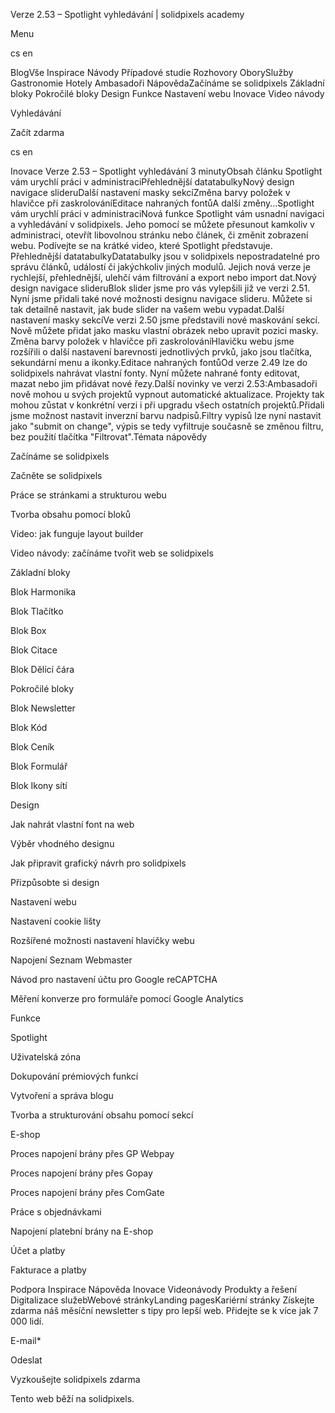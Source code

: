 <p>Verze 2.53 – Spotlight vyhledávání | solidpixels academy</p>
<p>Menu</p>
<p>cs en</p>
<p>BlogVše Inspirace Návody Případové studie Rozhovory OborySlužby Gastronomie Hotely Ambasadoři NápovědaZačínáme se solidpixels Základní bloky Pokročilé bloky Design Funkce Nastavení webu Inovace Video návody</p>
<p>Vyhledávání</p>
<p>Začít zdarma</p>
<p>cs en</p>
<p>Inovace
Verze 2.53 – Spotlight vyhledávání
3 minutyObsah článku
 Spotlight vám urychlí práci v administraciPřehlednější datatabulkyNový design navigace slideruDalší nastavení masky sekcíZměna barvy položek v hlavičce při zaskrolováníEditace nahraných fontůA další změny...Spotlight vám urychlí práci v administraciNová funkce Spotlight vám usnadní navigaci a vyhledávání v solidpixels. Jeho pomocí se můžete přesunout kamkoliv v administraci, otevřít libovolnou stránku nebo článek, či změnit zobrazení webu. Podívejte se na krátké video, které Spotlight představuje.
Přehlednější datatabulkyDatatabulky jsou v solidpixels nepostradatelné pro správu článků, událostí či jakýchkoliv jiných modulů. Jejich nová verze je rychlejší, přehlednější, ulehčí vám filtrování a export nebo import dat.Nový design navigace slideruBlok slider jsme pro vás vylepšili již ve verzi 2.51. Nyní jsme přidali také nové možnosti designu navigace slideru. Můžete si tak detailně nastavit, jak bude slider na vašem webu vypadat.Další nastavení masky sekcíVe verzi 2.50 jsme představili nové maskování sekcí. Nově můžete přidat jako masku vlastní obrázek nebo upravit pozici masky.
Změna barvy položek v hlavičce při zaskrolováníHlavičku webu jsme rozšířili o další nastavení barevnosti jednotlivých prvků, jako jsou tlačítka, sekundární menu a ikonky.Editace nahraných fontůOd verze 2.49 lze do solidpixels nahrávat vlastní fonty. Nyní můžete nahrané fonty editovat, mazat nebo jim přidávat nové řezy.Další novinky ve verzi 2.53:Ambasadoři nově mohou u svých projektů vypnout automatické aktualizace. Projekty tak mohou zůstat v konkrétní verzi i při upgradu všech ostatních projektů.Přidali jsme možnost nastavit inverzní barvu nadpisů.Filtry vypisů lze nyní nastavit jako "submit on change", výpis se tedy vyfiltruje současně se změnou filtru, bez použití tlačítka "Filtrovat".Témata nápovědy</p>
<p>Začínáme se solidpixels</p>
<p>Začněte se solidpixels</p>
<p>Práce se stránkami a strukturou webu</p>
<p>Tvorba obsahu pomocí bloků</p>
<p>Video: jak funguje layout builder </p>
<p>Video návody: začínáme tvořit web se solidpixels</p>
<p>Základní bloky</p>
<p>Blok Harmonika</p>
<p>Blok Tlačítko</p>
<p>Blok Box</p>
<p>Blok Citace</p>
<p>Blok Dělící čára</p>
<p>Pokročilé bloky</p>
<p>Blok Newsletter</p>
<p>Blok Kód</p>
<p>Blok Ceník</p>
<p>Blok Formulář</p>
<p>Blok Ikony sítí</p>
<p>Design</p>
<p>Jak nahrát vlastní font na web</p>
<p>Výběr vhodného designu</p>
<p>Jak připravit grafický návrh pro solidpixels</p>
<p>Přizpůsobte si design</p>
<p>Nastavení webu</p>
<p>Nastavení cookie lišty</p>
<p>Rozšířené možnosti nastavení hlavičky webu</p>
<p>Napojení Seznam Webmaster</p>
<p>Návod pro nastavení účtu pro Google reCAPTCHA</p>
<p>Měření konverze pro formuláře pomocí Google Analytics</p>
<p>Funkce</p>
<p>Spotlight</p>
<p>Uživatelská zóna</p>
<p>Dokupování prémiových funkcí</p>
<p>Vytvoření a správa blogu</p>
<p>Tvorba a strukturování obsahu pomocí sekcí</p>
<p>E-shop</p>
<p>Proces napojení brány přes GP Webpay</p>
<p>Proces napojení brány přes Gopay</p>
<p>Proces napojení brány přes ComGate</p>
<p>Práce s objednávkami</p>
<p>Napojení platební brány na E-shop</p>
<p>Účet a platby</p>
<p>Fakturace a platby</p>
<p>Podpora
 Inspirace
Nápověda
Inovace
Videonávody
 Produkty a řešení
 Digitalizace služebWebové stránkyLanding pagesKariérní stránky Získejte zdarma náš měsíční newsletter s tipy pro lepší web. Přidejte se k více jak 7 000 lidí.</p>
<p>E-mail*</p>
<p>Odeslat</p>
<p>Vyzkoušejte solidpixels zdarma</p>
<p>Tento web běží na solidpixels.</p>